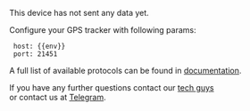 
This device has not sent any data yet.

Configure your GPS tracker with following params:

```
 host: {{env}}
 port: 21451
```

A full list of available protocols can be found in [documentation](https://rightech.io/developers/objects/protocol/).

If you have any further questions contact our [tech guys](mailto:development@rightech.io?subject=Telematic%20protocols&body=Im%20interested%20in%20teltonika%20devices)  
or contact us at [Telegram](https://t.me/rightech_iot).
